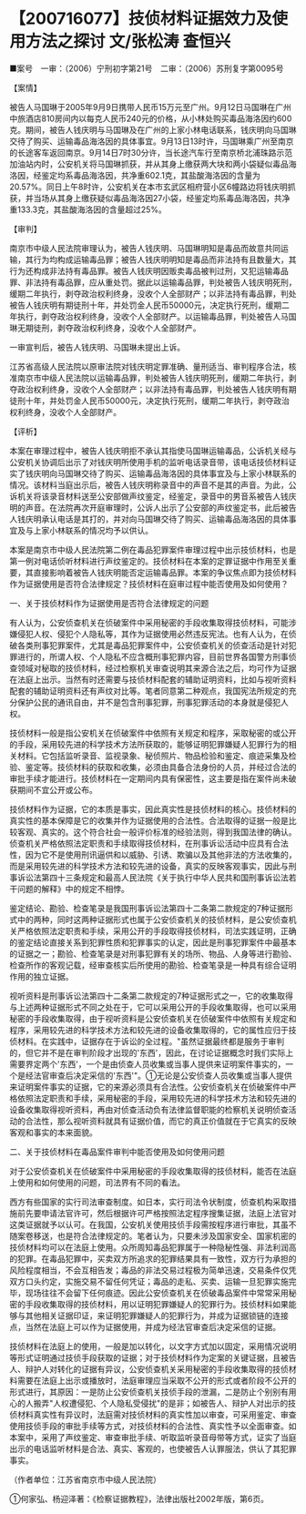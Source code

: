 # 【200716077】技侦材料证据效力及使用方法之探讨 文/张松涛 查恒兴

■案号　一审：（2006）宁刑初字第21号　二审：（2006）苏刑复字第0095号

【案情】

被告人马国琳于2005年9月9日携带人民币15万元至广州。9月12日马国琳在广州中旅酒店810房间内以每克人民币240元的价格，从小林处购买毒品海洛因约600克。期间，被告人钱庆明与马国琳及在广州的上家小林电话联系，钱庆明向马国琳交待了购买、运输毒品海洛因的具体事宜。9月13日13时许，马国琳乘广州至南京的长途客车返回南京。9月14日7时30分许，当长途汽车行至南京桥北浦珠路示范加油站内时，公安机关将马国琳抓获，并从其身上缴获两大块和两小袋疑似毒品海洛因，经鉴定均系毒品海洛因，共净重602.1克，其盐酸海洛因的含量为20.57%。同日上午8时许，公安机关在本市玄武区相府营小区6幢路边将钱庆明抓获，并当场从其身上缴获疑似毒品海洛因27小袋，经鉴定均系毒品海洛因，共净重133.3克，其盐酸海洛因的含量超过25%。

【审判】

南京市中级人民法院审理认为，被告人钱庆明、马国琳明知是毒品而故意共同运输，其行为均构成运输毒品罪；被告人钱庆明明知是毒品而非法持有且数量大，其行为还构成非法持有毒品罪。被告人钱庆明因贩卖毒品被判过刑，又犯运输毒品罪、非法持有毒品罪，应从重处罚。据此以运输毒品罪，判处被告人钱庆明死刑，缓期二年执行，剥夺政治权利终身，没收个人全部财产；以非法持有毒品罪，判处被告人钱庆明有期徒刑十年，并处罚金人民币50000元，决定执行死刑，缓期二年执行，剥夺政治权利终身，没收个人全部财产。以运输毒品罪，判处被告人马国琳无期徒刑，剥夺政治权利终身，没收个人全部财产。

一审宣判后，被告人钱庆明、马国琳未提出上诉。

江苏省高级人民法院以原审法院对钱庆明定罪准确、量刑适当、审判程序合法，核准南京市中级人民法院以运输毒品罪，判处被告人钱庆明死刑，缓期二年执行，剥夺政治权利终身，没收个人全部财产；以非法持有毒品罪，判处被告人钱庆明有期徒刑十年，并处罚金人民币50000元，决定执行死刑，缓期二年执行，剥夺政治权利终身，没收个人全部财产。

【评析】

本案在审理过程中，被告人钱庆明拒不承认其指使马国琳运输毒品，公诉机关经与公安机关协调后出示了对钱庆明所使用手机的监听电话录音带，该电话技侦材料证实了钱庆明向马国琳交待了购买、运输毒品海洛因的具体事宜及与上家小林联系的情况。该材料当庭出示后，被告人钱庆明称录音中的声音不是其的声音。为此，公诉机关将该录音材料送至公安部做声纹鉴定，经鉴定，录音中的男音系被告人钱庆明的声音。在法院再次开庭审理时，公诉人出示了公安部的声纹鉴定书，此后被告人钱庆明承认电话是其打的，并对向马国琳交待了购买、运输毒品海洛因的具体事宜及与上家小林联系的情况均予以供认。

本案是南京市中级人民法院第二例在毒品犯罪案件审理过程中出示技侦材料，也是第一例对电话侦听材料进行声纹鉴定的。技侦材料在本案的定罪证据中作用至关重要，其直接影响着被告人钱庆明能否定运输毒品罪。本案的争议焦点即为技侦材料作为证据使用是否符合法律规定？技侦材料在庭审过程中能否使用及如何使用？

一、关于技侦材料作为证据使用是否符合法律规定的问题

有人认为，公安侦查机关在侦破案件中采用秘密的手段收集取得技侦材料，可能涉嫌侵犯人权、侵犯个人隐私等，其作为证据使用必然违反宪法。也有人认为，在侦破各类刑事犯罪案件，尤其是毒品犯罪案件中，公安侦查机关的侦查活动是针对犯罪进行的，所谓人权、个人隐私不应含概刑事犯罪内容，目前世界各国警方刑事侦查领域对秘取的技侦材料，经过检察机关审查说明其来源合法之后，均可作为证据在法庭上出示。当然有时还需要与技侦材料配套的辅助证明资料，比如与视听资料配套的辅助证明资料还有声纹对比等。笔者同意第二种观点，我国宪法所规定的充分保护公民的通讯自由，并不是包含刑事犯罪，刑事犯罪活动的本身就是侵犯人权。

技侦材料一般是指公安机关在侦破案件中依照有关规定和程序，采取秘密的或公开的手段，采用较先进的科学技术方法所获取的，能够证明犯罪嫌疑人犯罪行为的相关材料。它包括监听录音、监视录象、秘侦照片、物品检验和鉴定、痕迹采集及检验、鉴定等。技侦材料的获取和收集，必须由具备合法身份的人员，并经过合法的审批手续才能进行。技侦材料在一定期间内具有保密性，这主要是指在案件尚未破获期间不宜公开或公布。

技侦材料作为证据，它的本质是事实，因此真实性是技侦材料的核心。技侦材料的真实性的基本保障是它的收集并作为证据使用的合法性。合法取得的证据一般是比较客观、真实的。这个符合社会一般评价标准的经验法则，得到我国法律的确认。侦查机关严格依照法定职责和手续取得技侦材料，在刑事诉讼活动中应具有合法性，因为它不是使用刑讯逼供和以威胁、引诱、欺骗以及其他非法的方法收集的，而是采用较先进的科学技术方法和较先进的设备，真实的反映客观事实，因此与刑事诉讼法第四十三条规定和最高人民法院《关于执行中华人民共和国刑事诉讼法若干问题的解释》中的规定不相悖。

鉴定结论、勘验、检查笔录是我国刑事诉讼法第四十二条第二款规定的7种证据形式中的两种，同时这两种证据形式也属于公安侦查机关的技侦材料，是公安侦查机关严格依照法定职责和手续，采用公开的手段取得技侦材料，司法实践证明，正确的鉴定结论直接关系到犯罪性质和犯罪事实的认定，因此是刑事犯罪案件中最基本的证据之一；勘验、检查笔录是对刑事犯罪有关的场所、物品、人身等进行勘验、检查所作的客观记载，经审查核实后所使用的勘验、检查笔录是一种具有综合证明作用的独立证据。

视听资料是刑事诉讼法第四十二条第二款规定的7种证据形式之一，它的收集取得与上述两种证据形式不同之处在于，它可以采用公开的手段收集取得，也可以采用秘密的手段收集取得，由于视听资料是公安侦查机关在侦破案件中依照有关规定和程序，采用较先进的科学技术方法和较先进的设备收集取得的，它的属性应归于技侦材料。在实践中，证据存在于诉讼的全过程。"虽然证据最终都是服务于审判的，但它并不是在审判阶段才出现的'东西'，因此，在讨论证据概念时我们实际上需要界定两个'东西'，一个是由侦查人员收集或当事人提供来证明案件事实的，一个是经法官审查后决定采信的'东西'"。①无论是公安侦查人员收集或当事人提供来证明案件事实的证据，它的来源必须具有合法性。公安侦查机关在侦破案件中严格依照法定职责和手续，采用秘密的手段，采用较先进的科学技术方法和较先进的设备收集取得视听资料，再由对侦查活动负有法律监督职能的检察机关说明侦查活动的合法性，那么视听资料就具有证据价值，而它的真正价值就在于它真实的反映客观和事实的本来面貌。

二、关于技侦材料在毒品案件审判中能否使用及如何使用问题

对于公安侦查机关在侦破案件中采用秘密的手段收集取得的技侦材料，能否在法庭上使用和如何使用的问题，司法界有不同的看法。

西方有些国家的实行司法审查制度。如日本，实行司法令状制度，侦查机构采取措施前先要申请法官许可，然后根据许可严格按照法定程序搜集证据，法庭上法官对这类证据就予以认可。在我国，公安机关使用技侦手段需按程序进行审批，其虽不随案卷移送，也是符合法律规定的。笔者认为，只要未涉及国家安全、国家机密的技侦材料均可以在法庭上使用。众所周知毒品犯罪属于一种隐秘性强、非法利润高的犯罪。在毒品犯罪中，买卖双方所追求的犯罪结果具有一致性，双方行为承担的风险程度相当，不会互相告发；毒品的非法交易过程极为简单迅速，交易条件仅凭双方口头约定，实施交易不留任何凭证；毒品的走私、买卖、运输一旦犯罪实施完毕，现场往往不会留下任何痕迹。因此公安侦查机关在侦破毒品案件中常常采用秘密的手段收集取得的技侦材料，用以证明犯罪嫌疑人的犯罪行为。技侦材料如果能够与其他相关证据印证，来证明犯罪嫌疑人的犯罪行为，并成为证据锁链的连接点，当然在法庭上可以作为证据使用，并成为经法官审查后决定采信的证据。

技侦材料在法庭上的使用，一般是加以转化，以文字方式加以固定，采用情况说明等形式证明通过技侦手段获取的证据；对于技侦材料作为定案的关键证据，且被告人、辩护人对转化的证据有异议，公安侦查机关采用秘密的手段收集取得的技侦材料需要在法庭上出示或播放时，法庭审理应当采取不公开的形式或者阶段不公开的形式进行，其原因：一是防止公安侦查机关技侦手段的泄漏，二是防止个别别有用心的人搬弄"人权遭侵犯、个人隐私受侵扰"的是非；如被告人、辩护人对出示的技侦材料真实性有异议时，法庭需对技侦材料的真实性加以审查，可采用鉴定、审查使用技侦手段的审批手续等方式，对技侦材料的合法性、真实性予以全面审查。如本案中，采用了声纹鉴定、审查审批手续、听取监听录音母带等方式，证实了当庭出示的电话监听材料是合法、真实、客观的，也使被告人认罪服法，供认了其犯罪事实。

（作者单位：江苏省南京市中级人民法院）

①何家弘、杨迎泽著：《检察证据教程》，法律出版社2002年版，第6页。